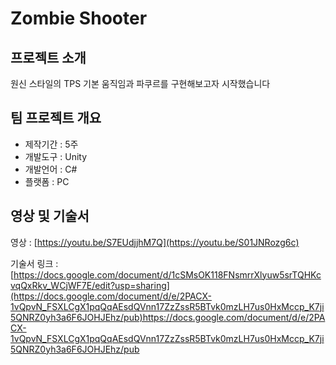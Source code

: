 # Zombie Shooter

## 프로젝트 소개
원신 스타일의 TPS 기본 움직임과 파쿠르를 구현해보고자 시작했습니다

## 팀 프로젝트 개요
- 제작기간 : 5주
- 개발도구 : Unity
- 개발언어 : C#
- 플랫폼 : PC

## 영상 및 기술서
영상 : [https://youtu.be/S7EUdjjhM7Q](https://youtu.be/S01JNRozg6c)

기술서 링크 : [https://docs.google.com/document/d/1cSMsOK118FNsmrrXlyuw5srTQHKcvqQxRkv_WCjWF7E/edit?usp=sharing](https://docs.google.com/document/d/e/2PACX-1vQpvN_FSXLCgX1pqQqAEsdQVnn17ZzZssR5BTvk0mzLH7us0HxMccp_K7ji5QNRZ0yh3a6F6JOHJEhz/pub)https://docs.google.com/document/d/e/2PACX-1vQpvN_FSXLCgX1pqQqAEsdQVnn17ZzZssR5BTvk0mzLH7us0HxMccp_K7ji5QNRZ0yh3a6F6JOHJEhz/pub
